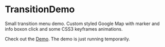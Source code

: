 TransitionDemo
==============

Small transition menu demo. Custom styled Google Map with marker and info boxon click and some CSS3 keyframes animations.

Check out the [Demo](http://icytin.github.io/TransitionDemo/). The demo is just running temporarily.
